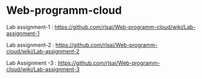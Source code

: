 # Web-programm-cloud
Lab assignment-1 : https://github.com/rlsai/Web-programm-cloud/wiki/Lab-assignment-1

Lab assignment-2 : https://github.com/rlsai/Web-programm-cloud/wiki/Lab-assignment-2

Lab Assignment -3 : https://github.com/rlsai/Web-programm-cloud/wiki/Lab-assignment-3
